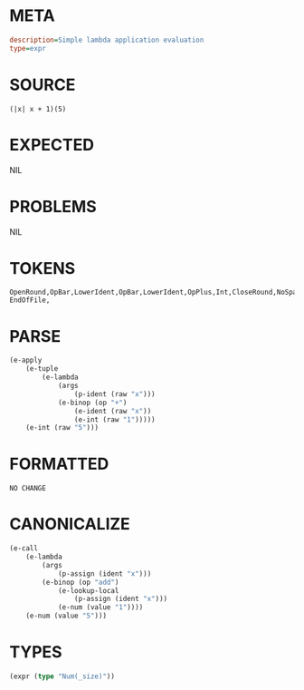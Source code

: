 # META
~~~ini
description=Simple lambda application evaluation
type=expr
~~~
# SOURCE
~~~roc
(|x| x + 1)(5)
~~~
# EXPECTED
NIL
# PROBLEMS
NIL
# TOKENS
~~~zig
OpenRound,OpBar,LowerIdent,OpBar,LowerIdent,OpPlus,Int,CloseRound,NoSpaceOpenRound,Int,CloseRound,
EndOfFile,
~~~
# PARSE
~~~clojure
(e-apply
	(e-tuple
		(e-lambda
			(args
				(p-ident (raw "x")))
			(e-binop (op "+")
				(e-ident (raw "x"))
				(e-int (raw "1")))))
	(e-int (raw "5")))
~~~
# FORMATTED
~~~roc
NO CHANGE
~~~
# CANONICALIZE
~~~clojure
(e-call
	(e-lambda
		(args
			(p-assign (ident "x")))
		(e-binop (op "add")
			(e-lookup-local
				(p-assign (ident "x")))
			(e-num (value "1"))))
	(e-num (value "5")))
~~~
# TYPES
~~~clojure
(expr (type "Num(_size)"))
~~~
